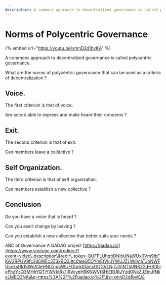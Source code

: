 ```yaml
---
description: A commons approach to decentralized governance is called polycentric governanc
---
```


# Norms of Polycentric Governance

{% embed url="https://youtu.be/xmnD2d1bvKA" %}

A commons approach to decentralized governance is called polycentric governance.&#x20;

What are the norms of polycentric governance that can be used as a criteria of decentralization ?&#x20;

## Voice.&#x20;

The first criterion is that of voice.&#x20;

Are actors able to express and make heard their concerns ?&#x20;

## Exit.&#x20;

The second criterion is that of exit.&#x20;

Can members leave a collective ?&#x20;

## Self Organization.&#x20;

The third criterion is that of self organization.&#x20;

Can members establish a new collective ?&#x20;

## Conclusion

Do you have a voice that is heard ?&#x20;

Can you exert change by leaving ?&#x20;

Can you establish a new collective that better suits your needs ?&#x20;

ABC of Governance A QADAO project [https://qadao.io/](https://www.youtube.com/redirect?event=video\_description\&redir\_token=QUFFLUhqbDNibUNaWUx0Vm9ibFl6V2RPUV9fc2d6WEc3Z3xBQ3Jtc0tseG5OYmEtVkJYWUJZLWdmaTJoNWFUcnkxRk15WnA0eHNtZnp5WUFGbnk0QmxGOGVLNjZJVjNTb0NXZ2dHS0hieFhzYzQ3MHhYQTlYWVktRk1jRVcydHRKNWVtSHlERURJYzdONkZJZmJfNkxLMEQ3NA\&q=https%3A%2F%2Fqadao.io%2F\&v=xmnD2d1bvKA)
